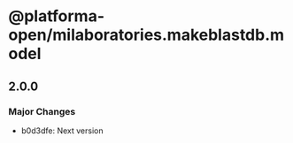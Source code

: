 # @platforma-open/milaboratories.makeblastdb.model

## 2.0.0

### Major Changes

- b0d3dfe: Next version
